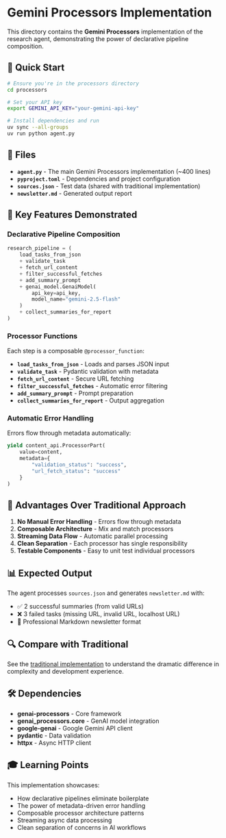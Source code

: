 # Gemini Processors Implementation

This directory contains the **Gemini Processors** implementation of the research agent, demonstrating the power of declarative pipeline composition.

## 🚀 Quick Start

```bash
# Ensure you're in the processors directory
cd processors

# Set your API key
export GEMINI_API_KEY="your-gemini-api-key"

# Install dependencies and run
uv sync --all-groups
uv run python agent.py
```

## 📁 Files

- **`agent.py`** - The main Gemini Processors implementation (~400 lines)
- **`pyproject.toml`** - Dependencies and project configuration
- **`sources.json`** - Test data (shared with traditional implementation)
- **`newsletter.md`** - Generated output report

## 🔧 Key Features Demonstrated

### Declarative Pipeline Composition

```python
research_pipeline = (
    load_tasks_from_json
    + validate_task
    + fetch_url_content
    + filter_successful_fetches
    + add_summary_prompt
    + genai_model.GenaiModel(
        api_key=api_key,
        model_name="gemini-2.5-flash"
    )
    + collect_summaries_for_report
)
```

### Processor Functions

Each step is a composable `@processor_function`:

- **`load_tasks_from_json`** - Loads and parses JSON input
- **`validate_task`** - Pydantic validation with metadata
- **`fetch_url_content`** - Secure URL fetching
- **`filter_successful_fetches`** - Automatic error filtering
- **`add_summary_prompt`** - Prompt preparation
- **`collect_summaries_for_report`** - Output aggregation

### Automatic Error Handling

Errors flow through metadata automatically:

```python
yield content_api.ProcessorPart(
    value=content,
    metadata={
        "validation_status": "success",
        "url_fetch_status": "success"
    }
)
```

## 🎯 Advantages Over Traditional Approach

1. **No Manual Error Handling** - Errors flow through metadata
2. **Composable Architecture** - Mix and match processors
3. **Streaming Data Flow** - Automatic parallel processing
4. **Clean Separation** - Each processor has single responsibility
5. **Testable Components** - Easy to unit test individual processors

## 📊 Expected Output

The agent processes `sources.json` and generates `newsletter.md` with:

- ✅ 2 successful summaries (from valid URLs)
- ❌ 3 failed tasks (missing URL, invalid URL, localhost URL)
- 📝 Professional Markdown newsletter format

## 🔍 Compare with Traditional

See the [traditional implementation](../traditional/) to understand the dramatic difference in complexity and development experience.

## 🛠️ Dependencies

- **genai-processors** - Core framework
- **genai_processors.core** - GenAI model integration
- **google-genai** - Google Gemini API client
- **pydantic** - Data validation
- **httpx** - Async HTTP client

## 🎓 Learning Points

This implementation showcases:

- How declarative pipelines eliminate boilerplate
- The power of metadata-driven error handling
- Composable processor architecture patterns
- Streaming async data processing
- Clean separation of concerns in AI workflows
